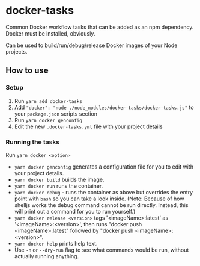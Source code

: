# docker-tasks

Common Docker workflow tasks that can be added as an npm dependency. Docker must be installed, obviously.

Can be used to build/run/debug/release Docker images of your Node projects.

## How to use

### Setup

1. Run `yarn add docker-tasks`
2. Add `"docker": "node ./node_modules/docker-tasks/docker-tasks.js"` to your `package.json` scripts section
3. Run `yarn docker genconfig`
4. Edit the new `.docker-tasks.yml` file with your project details

### Running the tasks

Run `yarn docker <option>`

- `yarn docker genconfig` generates a configuration file for you to edit with your project details.
- `yarn docker build` builds the image.
- `yarn docker run` runs the container.
- `yarn docker debug` - runs the container as above but overrides the entry point with `bash` so you can take a look inside. (Note: Because of how shelljs works the debug command cannot be run directly. Instead, this will print out a command for you to run yourself.)
- `yarn docker release <version>` tags '&lt;imageName&gt;:latest' as '&lt;imageName&gt;:&lt;version&gt;', then runs "docker push &lt;imageName&gt;:latest" followed by "docker push &lt;imageName&gt;:&lt;version&gt;".
- `yarn docker help` prints help text.
- Use `-n` or `--dry-run` flag to see what commands would be run, without actually running anything.
